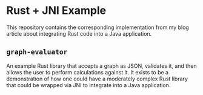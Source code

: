 # Rust + JNI Example

This repository contains the corresponding implementation from my blog article about integrating Rust code into a Java application.

## `graph-evaluator`

An example Rust library that accepts a graph as JSON, validates it, and then allows the user to perform calculations against it. It exists to be a demonstration of how one could have a moderately complex Rust library that could be wrapped via JNI to integrate into a Java application.
